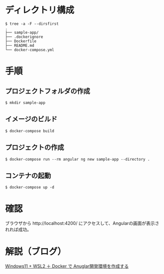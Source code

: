 # ディレクトリ構成

```
$ tree -a -F --dirsfirst
.
├── sample-app/
├── .dockerignore
├── Dockerfile
├── README.md
└── docker-compose.yml
```


# 手順
## プロジェクトフォルダの作成
```
$ mkdir sample-app
```

## イメージのビルド
```
$ docker-compose build
```

## プロジェクトの作成
```
$ docker-compose run --rm angular ng new sample-app --directory .
```

## コンテナの起動
```
$ docker-compose up -d
```

# 確認
ブラウザから http://localhost:4200/ にアクセスして、Angularの画面が表示されれば成功。

# 解説（ブログ）
[Windows11 + WSL2 ＋ Docker で Anuglar開発環境を作成する](https://engineer.tsuneken5.com/2024/08/31/docker-angular/)